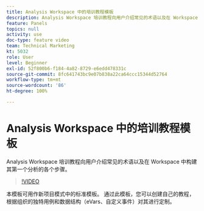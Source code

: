 ```yaml
---
title: Analysis Workspace 中的培训教程模板
description: Analysis Workspace 培训教程向用户介绍常见的术语以及在 Workspace 中构建其第一个分析的各个步骤。
feature: Panels
topics: null
activity: use
doc-type: feature video
team: Technical Marketing
kt: 5032
role: User
level: Beginner
exl-id: 52f800b6-f184-4a82-8729-e6edd478331c
source-git-commit: 8fc641743bc9e07b838a22ca64ccc15344d52764
workflow-type: tm+mt
source-wordcount: '86'
ht-degree: 100%

---
```


# Analysis Workspace 中的培训教程模板

Analysis Workspace 培训教程向用户介绍常见的术语以及在 Workspace 中构建其第一个分析的各个步骤。

>[!VIDEO](https://video.tv.adobe.com/v/33773/?quality=12&learn=on)

本模板可用作新项目模式中的标准模板。 通过此模板，您可以创建自己的教程，根据组织的独特用例和数据结构（eVars、自定义事件）对其进行定制。
